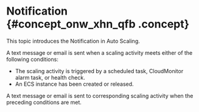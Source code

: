 # Notification {#concept_onw_xhn_qfb .concept}

This topic introduces the Notification in Auto Scaling.

A text message or email is sent when a scaling activity meets either of the following conditions:

-   The scaling activity is triggered by a scheduled task, CloudMonitor alarm task, or health check.
-   An ECS instance has been created or released.

A text message or email is sent to corresponding scaling activity when the preceding conditions are met.

